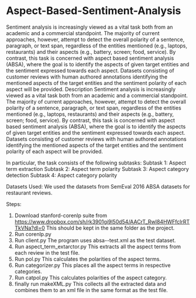 # Aspect-Based-Sentiment-Analysis
Sentiment analysis is increasingly viewed as a vital task both from an academic and a commercial standpoint. The majority of current approaches, however, attempt to detect the overall polarity of a sentence, paragraph, or text span, regardless of the entities mentioned (e.g., laptops, restaurants) and their aspects (e.g., battery, screen; food, service). By contrast, this task is concerned with aspect based sentiment analysis (ABSA), where the goal is to identify the aspects of given target entities and the sentiment expressed towards each aspect. Datasets consisting of customer reviews with human authored annotations identifying the mentioned aspects of the target entities and the sentiment polarity of each aspect will be provided.
Description
Sentiment analysis is increasingly viewed as a vital task both from an academic and a commercial standpoint. The
majority of current approaches, however, attempt to detect the overall polarity of a sentence, paragraph, or text
span, regardless of the entities mentioned (e.g., laptops, restaurants) and their aspects (e.g., battery, screen; food,
service). By contrast, this task is concerned with aspect based sentiment analysis (ABSA), where the goal is to
identify the aspects of given target entities and the sentiment expressed towards each aspect. Datasets consisting
of customer reviews with human authored annotations identifying the mentioned aspects of the target entities
and the sentiment polarity of each aspect will be provided.

In particular, the task consists of the following subtasks:
Subtask 1: Aspect term extraction
Subtask 2: Aspect term polarity
Subtask 3: Aspect category detection
Subtask 4: Aspect category polarity

Datasets Used:
We used the datasets from SemEval 2016 ABSA datasets for restaurant reviews.

Steps:

1) Download stanford-corenlp suite from https://www.dropbox.com/sh/rk3901gi9l50d54/AACrT_RwI84HWFfclrRTTkVNa?dl=0
    This should be kept in the same folder as the project.
2) Run corenlp.py
3) Run client.py
    The program uses absa--test.xml as the test dataset.
4) Run aspect_term_extarctor.py
    This extracts all the aspect terms from each review in the test file.
5) Run pol.py
    This calculates the polarities of the aspect terms.
6) Run categorizer.py
    This places all the aspect terms in respective categories.
7) Run catpol.py
    This calculates polarities of the aspect category.
8) finally run makeXML.py
    This collects all the extracted data and combines them to an xml file in the same format as the test file.

